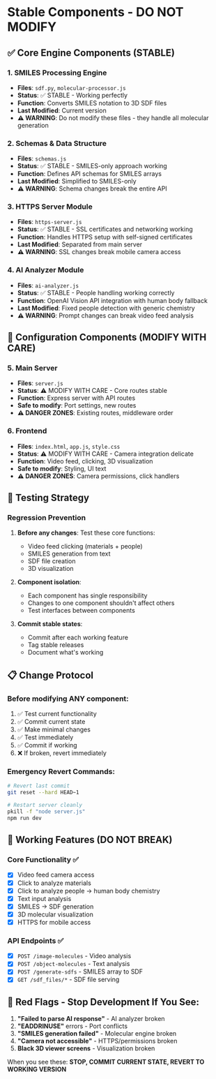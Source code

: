 # Stable Components - DO NOT MODIFY

## ✅ Core Engine Components (STABLE)

### 1. **SMILES Processing Engine**
- **Files**: `sdf.py`, `molecular-processor.js`
- **Status**: ✅ STABLE - Working perfectly
- **Function**: Converts SMILES notation to 3D SDF files
- **Last Modified**: Current version
- **⚠️ WARNING**: Do not modify these files - they handle all molecular generation

### 2. **Schemas & Data Structure**
- **Files**: `schemas.js`
- **Status**: ✅ STABLE - SMILES-only approach working
- **Function**: Defines API schemas for SMILES arrays
- **Last Modified**: Simplified to SMILES-only
- **⚠️ WARNING**: Schema changes break the entire API

### 3. **HTTPS Server Module**
- **Files**: `https-server.js`
- **Status**: ✅ STABLE - SSL certificates and networking working
- **Function**: Handles HTTPS setup with self-signed certificates
- **Last Modified**: Separated from main server
- **⚠️ WARNING**: SSL changes break mobile camera access

### 4. **AI Analyzer Module**
- **Files**: `ai-analyzer.js`
- **Status**: ✅ STABLE - People handling working correctly
- **Function**: OpenAI Vision API integration with human body fallback
- **Last Modified**: Fixed people detection with generic chemistry
- **⚠️ WARNING**: Prompt changes can break video feed analysis

## 🔧 Configuration Components (MODIFY WITH CARE)

### 5. **Main Server**
- **Files**: `server.js`
- **Status**: ⚠️ MODIFY WITH CARE - Core routes stable
- **Function**: Express server with API routes
- **Safe to modify**: Port settings, new routes
- **⚠️ DANGER ZONES**: Existing routes, middleware order

### 6. **Frontend**
- **Files**: `index.html`, `app.js`, `style.css`
- **Status**: ⚠️ MODIFY WITH CARE - Camera integration delicate
- **Function**: Video feed, clicking, 3D visualization
- **Safe to modify**: Styling, UI text
- **⚠️ DANGER ZONES**: Camera permissions, click handlers

## 🧪 Testing Strategy

### Regression Prevention
1. **Before any changes**: Test these core functions:
   - Video feed clicking (materials + people)
   - SMILES generation from text
   - SDF file creation
   - 3D visualization

2. **Component isolation**: 
   - Each component has single responsibility
   - Changes to one component shouldn't affect others
   - Test interfaces between components

3. **Commit stable states**:
   - Commit after each working feature
   - Tag stable releases
   - Document what's working

## 📋 Change Protocol

### Before modifying ANY component:
1. ✅ Test current functionality
2. ✅ Commit current state
3. ✅ Make minimal changes
4. ✅ Test immediately
5. ✅ Commit if working
6. ❌ If broken, revert immediately

### Emergency Revert Commands:
```bash
# Revert last commit
git reset --hard HEAD~1

# Restart server cleanly
pkill -f "node server.js"
npm run dev
```

## 🎯 Working Features (DO NOT BREAK)

### Core Functionality ✅
- [x] Video feed camera access
- [x] Click to analyze materials
- [x] Click to analyze people → human body chemistry
- [x] Text input analysis
- [x] SMILES → SDF generation
- [x] 3D molecular visualization
- [x] HTTPS for mobile access

### API Endpoints ✅
- [x] `POST /image-molecules` - Video analysis
- [x] `POST /object-molecules` - Text analysis  
- [x] `POST /generate-sdfs` - SMILES array to SDF
- [x] `GET /sdf_files/*` - SDF file serving

## 🚨 Red Flags - Stop Development If You See:

1. **"Failed to parse AI response"** - AI analyzer broken
2. **"EADDRINUSE"** errors - Port conflicts
3. **"SMILES generation failed"** - Molecular engine broken
4. **"Camera not accessible"** - HTTPS/permissions broken
5. **Black 3D viewer screens** - Visualization broken

When you see these: **STOP, COMMIT CURRENT STATE, REVERT TO WORKING VERSION** 